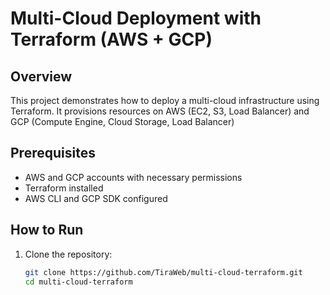 # Multi-Cloud Deployment with Terraform (AWS + GCP)

## Overview
This project demonstrates how to deploy a multi-cloud infrastructure using Terraform. It provisions resources on AWS (EC2, S3, Load Balancer) and GCP (Compute Engine, Cloud Storage, Load Balancer)

## Prerequisites
- AWS and GCP accounts with necessary permissions
- Terraform installed
- AWS CLI and GCP SDK configured

## How to Run
1. Clone the repository:
   ```bash
   git clone https://github.com/TiraWeb/multi-cloud-terraform.git
   cd multi-cloud-terraform